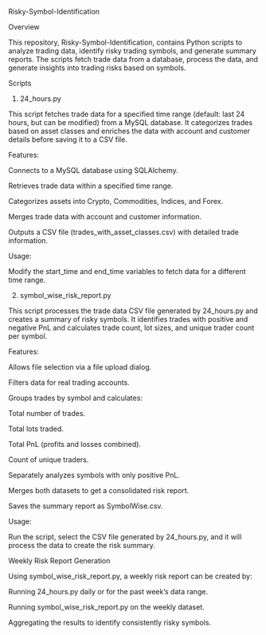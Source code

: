 Risky-Symbol-Identification

Overview

This repository, Risky-Symbol-Identification, contains Python scripts to analyze trading data, identify risky trading symbols, and generate summary reports. The scripts fetch trade data from a database, process the data, and generate insights into trading risks based on symbols.

Scripts

1. 24_hours.py

This script fetches trade data for a specified time range (default: last 24 hours, but can be modified) from a MySQL database. It categorizes trades based on asset classes and enriches the data with account and customer details before saving it to a CSV file.

Features:

Connects to a MySQL database using SQLAlchemy.

Retrieves trade data within a specified time range.

Categorizes assets into Crypto, Commodities, Indices, and Forex.

Merges trade data with account and customer information.

Outputs a CSV file (trades_with_asset_classes.csv) with detailed trade information.

Usage:

Modify the start_time and end_time variables to fetch data for a different time range.

2. symbol_wise_risk_report.py

This script processes the trade data CSV file generated by 24_hours.py and creates a summary of risky symbols. It identifies trades with positive and negative PnL and calculates trade count, lot sizes, and unique trader count per symbol.

Features:

Allows file selection via a file upload dialog.

Filters data for real trading accounts.

Groups trades by symbol and calculates:

Total number of trades.

Total lots traded.

Total PnL (profits and losses combined).

Count of unique traders.

Separately analyzes symbols with only positive PnL.

Merges both datasets to get a consolidated risk report.

Saves the summary report as SymbolWise.csv.

Usage:

Run the script, select the CSV file generated by 24_hours.py, and it will process the data to create the risk summary.

Weekly Risk Report Generation

Using symbol_wise_risk_report.py, a weekly risk report can be created by:

Running 24_hours.py daily or for the past week’s data range.

Running symbol_wise_risk_report.py on the weekly dataset.

Aggregating the results to identify consistently risky symbols.
